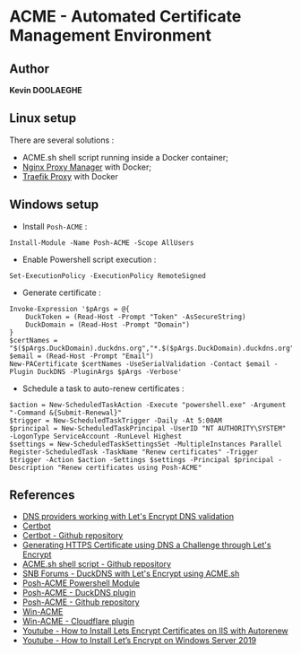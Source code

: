 # ACME - Automated Certificate Management Environment

## Author

**Kevin DOOLAEGHE**

## Linux setup

There are several solutions :
* ACME.sh shell script running inside a Docker container;
* [Nginx Proxy Manager](https://nginxproxymanager.com/) with Docker;
* [Traefik Proxy](https://doc.traefik.io/traefik/) with Docker

## Windows setup

* Install `Posh-ACME` :
```
Install-Module -Name Posh-ACME -Scope AllUsers
```

* Enable Powershell script execution :
```
Set-ExecutionPolicy -ExecutionPolicy RemoteSigned
```

* Generate certificate :
```
Invoke-Expression '$pArgs = @{
    DuckToken = (Read-Host -Prompt "Token" -AsSecureString)
    DuckDomain = (Read-Host -Prompt "Domain")
}
$certNames = "$($pArgs.DuckDomain).duckdns.org","*.$($pArgs.DuckDomain).duckdns.org"
$email = (Read-Host -Prompt "Email")
New-PACertificate $certNames -UseSerialValidation -Contact $email -Plugin DuckDNS -PluginArgs $pArgs -Verbose'
```

* Schedule a task to auto-renew certificates :
```
$action = New-ScheduledTaskAction -Execute "powershell.exe" -Argument "-Command &{Submit-Renewal}"
$trigger = New-ScheduledTaskTrigger -Daily -At 5:00AM
$principal = New-ScheduledTaskPrincipal -UserID "NT AUTHORITY\SYSTEM" -LogonType ServiceAccount -RunLevel Highest
$settings = New-ScheduledTaskSettingsSet -MultipleInstances Parallel
Register-ScheduledTask -TaskName "Renew certificates" -Trigger $trigger -Action $action -Settings $settings -Principal $principal -Description "Renew certificates using Posh-ACME"
```

## References

* [DNS providers working with Let's Encrypt DNS validation](https://community.letsencrypt.org/t/dns-providers-who-easily-integrate-with-lets-encrypt-dns-validation/86438)
* [Certbot](https://certbot.eff.org/)
* [Certbot - Github repository](https://github.com/certbot/certbot)
* [Generating HTTPS Certificate using DNS a Challenge through Let's Encrypt](https://web.navan.dev/posts/2020-11-17-Lets-Encrypt-DuckDns.html)
* [ACME.sh shell script - Github repository](https://github.com/acmesh-official/acme.sh)
* [SNB Forums - DuckDNS with Let's Encrypt using ACME.sh](https://www.snbforums.com/threads/duckdns-with-letsencrypt.86114/)
* [Posh-ACME Powershell Module](https://poshac.me/)
* [Posh-ACME - DuckDNS plugin](https://poshac.me/docs/v4/Plugins/DuckDNS/)
* [Posh-ACME - Github repository](https://github.com/rmbolger/Posh-ACME)
* [Win-ACME](https://www.win-acme.com/)
* [Win-ACME - Cloudflare plugin](https://www.win-acme.com/reference/plugins/validation/dns/cloudflare)
* [Youtube - How to Install Lets Encrypt Certificates on IIS with Autorenew](https://www.youtube.com/watch?v=vbk5kUT7GeY)
* [Youtube - How to Install Let’s Encrypt on Windows Server 2019](https://www.youtube.com/watch?v=XA5Hn9Ifnd4)

